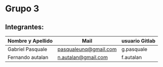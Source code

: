 # Grupo 3

## Integrantes:

| Nombre y Apellido  |         Mail                   |    usuario Gitlab    |
| -----------------  | ------------------------------ | -------------------  |
|  Gabriel Pasquale  |    pasqualeunq@gmail.com       |     g.pasquale       |
|  Fernando autalan  |    n.autalan@gmail.com         |     f.autalan        |
